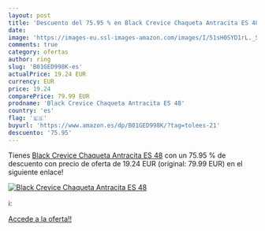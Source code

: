 ```yaml
---
layout: post
title: 'Descuento del 75.95 % en Black Crevice Chaqueta Antracita ES 48'
date: 
image: 'https://images-eu.ssl-images-amazon.com/images/I/51sH0SYD1rL._SL200_.jpg'
comments: true
category: ofertas
author: ring
slug: 'B01GED998K-es'
actualPrice: 19.24 EUR
currency: EUR
price: 19.24
comparePrice: 79.99 EUR
prodname: 'Black Crevice Chaqueta Antracita ES 48'
country: 'es'
flag: '🇪🇸'
buyurl: 'https://www.amazon.es/dp/B01GED998K/?tag=tolees-21'
descuento: '75.95'
---
```


Tienes [Black Crevice Chaqueta Antracita ES 48](https://www.amazon.es/dp/B01GED998K/?tag=tolees-21) con un 75.95 % de descuento con precio de oferta de 19.24 EUR (original: 79.99 EUR) en el siguiente enlace!

[![Black Crevice Chaqueta Antracita ES 48](https://images-eu.ssl-images-amazon.com/images/I/51sH0SYD1rL._SL200_.jpg)](https://www.amazon.es/dp/B01GED998K/?tag=tolees-21)

ℹ️:


[Accede a la oferta!!](https://www.amazon.es/dp/B01GED998K/?tag=tolees-21)
